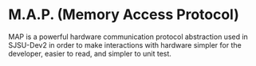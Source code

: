 # M.A.P. (Memory Access Protocol)

MAP is a powerful hardware communication protocol abstraction used in SJSU-Dev2
in order to make interactions with hardware simpler for the developer, easier
to read, and simpler to unit test.

